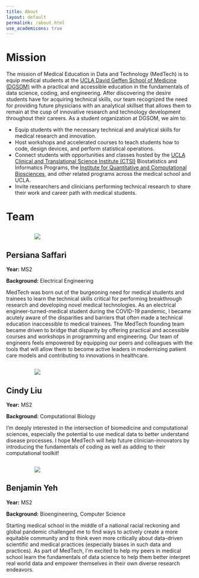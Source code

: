 ```yaml
---
title: About
layout: default
permalink: /about.html
use_academicons: true
---
```


<h1 class="page-title">Mission</h1>

The mission of Medical Education in Data and Technology (MedTech) is to equip medical students at the [UCLA David Geffen School of Medicine (DGSOM)](https://medschool.ucla.edu/) with a practical and accessible education in the fundamentals of data science, coding, and engineering. After discovering the desire students have for acquiring technical skills, our team recognized the need for providing future physicians with an analytical skillset that allows them to remain at the cusp of innovative research and technology development throughout their careers. As a student organization at DGSOM, we aim to:

- Equip students with the necessary technical and analytical skills for medical research and innovation.
- Host workshops and accelerated courses to teach students how to code, design devices, and perform statistical operations.
- Connect students with opportunities and classes hosted by the [UCLA Clinical and Translational Science Institute (CTSI)](https://ctsi.ucla.edu/) Biostatistics and Informatics Programs, the [Institute for Quantitative and Computational Biosciences](https://qcb.ucla.edu/), and other related programs across the medical school and UCLA.
- Invite researchers and clinicians performing technical research to share their work and career path with medical students.

<h1 class="page-title">Team</h1>

<div class="row content-row" style="margin-top: 2em; margin-bottom: 2em">
    <!-- Persiana -->
    <div class="col-lg-3 col-sm-4">
        <img class="thumbnail rounded-circle" src="{{ site.baseurl }}/assets/persiana.jfif" style="max-width: 70%; display: block; margin-left: auto; margin-right: auto">
        <div>
            <span class="contacticon text-center">
                <a href="https://scholar.google.com/citations?user=JnfDa-MAAAAJ" target="_blank" title="Google Scholar"><i class="ai ai-google-scholar"></i></a>
                <a href="https://github.com/psaffari3" target="_blank" title="GitHub"><i class="fab fa-github"></i></a>
                <a href="https://www.linkedin.com/in/persiana-saffari-816826183/" target="_blank" title="LinkedIn"><i class="fab fa-linkedin"></i></a>
                <a href="https://twitter.com/PersianaSaffari" target="_blank" title="Twitter"><i class="fab fa-twitter"></i></a>
            </span>
        </div>
    </div>
    <div class="col-lg-9 col-sm-8">
        <h2>Persiana Saffari</h2>
        <p><strong>Year:</strong> MS2</p>
        <p><strong>Background:</strong> Electrical Engineering</p>
        <p>MedTech was born out of the burgeoning need for medical students and trainees to learn the technical skills critical for performing breakthrough research and developing novel medical technologies. As an electrical engineer-turned-medical student during the COVID-19 pandemic, I became acutely aware of the disparities and barriers that often made a technical education inaccessible to medical trainees. The MedTech founding team became driven to bridge that disparity by offering practical and accessible courses and workshops in programming and engineering. Our team of engineers feels empowered by equipping our peers and colleagues with the tools that will allow them to become active leaders in modernizing patient care models and contributing to innovations in healthcare.</p>
    </div>
</div>

<div class="row content-row" style="margin-top: 2em; margin-bottom: 2em">
    <div class="col-lg-3 col-sm-4">
        <img class="thumbnail rounded-circle" src="{{ site.baseurl }}/assets/cindy.jfif" style="max-width: 70%; display: block; margin-left: auto; margin-right: auto">
        <div>
            <span class="contacticon text-center">
                <a href="https://github.com/cliu-15" target="_blank" title="GitHub"><i class="fab fa-github"></i></a>
                <a href="https://www.linkedin.com/in/cindy-liu-109428105/" target="_blank" title="LinkedIn"><i class="fab fa-linkedin"></i></a>
            </span>
        </div>
    </div>
    <div class="col-lg-9 col-sm-8">
        <h2>Cindy Liu</h2>
        <p><strong>Year:</strong> MS2</p>
        <p><strong>Background:</strong> Computational Biology</p>
        <p>I’m deeply interested in the intersection of biomedicine and computational sciences, especially the potential to use medical data to better understand disease processes. I hope MedTech will help future clinician-innovators by introducing the fundamentals of coding as well as adding to their computational toolkit!</p>
    </div>
</div>

<div class="row content-row" style="margin-top: 2em; margin-bottom: 2em">
    <div class="col-lg-3 col-sm-4">
        <img class="thumbnail rounded-circle" src="https://bentyeh.github.io/images/bentyeh_700px_square.jpg" style="max-width: 70%; display: block; margin-left: auto; margin-right: auto">
        <div>
            <span class="contacticon text-center">
                <a href="https://bentyeh.github.io" target="_blank" title="Profile"><i class="fas fa-user-circle"></i></a>
                <a href="https://scholar.google.com/citations?user=kHslwRwAAAAJ" target="_blank" title="Google Scholar"><i class="ai ai-google-scholar"></i></a>
                <a href="https://github.com/bentyeh" target="_blank" title="GitHub"><i class="fab fa-github"></i></a>
                <a href="https://www.linkedin.com/in/bentyeh" target="_blank" title="LinkedIn"><i class="fab fa-linkedin"></i></a>
                <a href="https://twitter.com/bentyeh" target="_blank" title="Twitter"><i class="fab fa-twitter"></i></a>
            </span>
        </div>
    </div>
    <div class="col-lg-9 col-sm-8">
        <h2>Benjamin Yeh</h2>
        <p><strong>Year:</strong> MS2</p>
        <p><strong>Background:</strong> Bioengineering, Computer Science</p>
        <p>Starting medical school in the middle of a national racial reckoning and global pandemic challenged me to find ways to actively create a more equitable community and to think even more critically about data-driven scientific and medical practices (especially biases in such data and practices). As part of MedTech, I'm excited to help my peers in medical school learn the fundamentals of data science to help them better interpret real world data and empower themselves in their own diverse research endeavors.</p>
    </div>
</div>